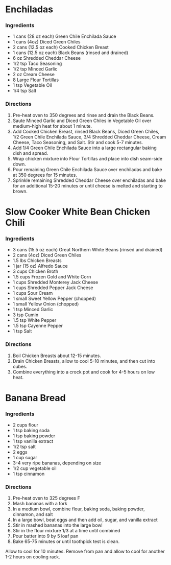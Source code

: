 # Enchiladas

### Ingredients

- 1 cans (28 oz each) Green Chile Enchilada Sauce
- 1 cans (4oz) Diced Green Chiles
- 2 cans (12.5 oz each) Cooked Chicken Breast
- 1 cans (12.5 oz each) Black Beans (rinsed and drained)
- 6 oz Shredded Cheddar Cheese
- 1/2 tsp Taco Seasoning
- 1/2 tsp Minced Garlic
- 2 oz Cream Cheese
- 8 Large Flour Tortillas
- 1 tsp Vegetable Oil
- 1/4 tsp Salt

### Directions

1. Pre-heat oven to 350 degrees and rinse and drain the Black Beans.
2. Saute Minced Garlic and Diced Green Chiles in Vegetable Oil over medium-high heat for about 1 minute.
3. Add Cooked Chicken Breast, rinsed Black Beans, Diced Green Chiles, 1/2 Green Chile Enchilada Sauce, 3/4 Shredded Cheddar Cheese, Cream Cheese, Taco Seasoning, and Salt. Stir and cook 5-7 minutes.
4. Add 1/4 Green Chile Enchilada Sauce into a large rectangular baking dish and spread.
6. Wrap chicken mixture into Flour Tortillas and place into dish seam-side down.
7. Pour remaining Green Chile Enchilada Sauce over enchiladas and bake at 350 degrees for 15 minutes.
8. Sprinkle remaining Shredded Cheddar Cheese over enchiladas and bake for an additional 15-20 minutes or until cheese is melted and starting to brown.

# Slow Cooker White Bean Chicken Chili

### Ingredients

- 3 cans (15.5 oz each) Great Northern White Beans (rinsed and drained)
- 2 cans (4oz) Diced Green Chiles
- 1.5 lbs Chicken Breasts
- 1 jar (15 oz) Alfredo Sauce
- 3 cups Chicken Broth
- 1.5 cups Frozen Gold and White Corn
- 1 cups Shredded Monterey Jack Cheese
- 1 cups Shredded Pepper Jack Cheese
- 1 cups Sour Cream
- 1 small Sweet Yellow Pepper (chopped)
- 1 small Yellow Onion (chopped)
- 1 tsp Minced Garlic
- 3 tsp Cumin
- 1.5 tsp White Pepper
- 1.5 tsp Cayenne Pepper
- 1 tsp Salt

### Directions

1. Boil Chicken Breasts about 12-15 minutes.
2. Drain Chicken Breasts, allow to cool 5-10 minutes, and then cut into cubes.
3. Combine everything into a crock pot and cook for 4-5 hours on low heat.

# Banana Bread

### Ingredients

- 2 cups flour
- 1 tsp baking soda
- 1 tsp baking powder
- 1 tsp vanilla extract
- 1/2 tsp salt
- 2 eggs
- 1 cup sugar
- 3-4 very ripe bananas, depending on size
- 1/2 cup vegetable oil
- 1 tsp cinnamon

### Directions

1. Pre-heat oven to 325 degrees F
2. Mash bananas with a fork
3. In a medium bowl, combine flour, baking soda, baking powder, cinnamon, and salt
4. In a large bowl, beat eggs and then add oil, sugar, and vanilla extract
5. Stir in mashed bananas into the large bowl
6. Stir in the flour mixture 1/3 at a time until combined
7. Pour batter into 9 by 5 loaf pan
8. Bake 65-75 minutes or until toothpick test is clean.

Allow to cool for 10 minutes. Remove from pan and allow to cool for another 1-2 hours on cooling rack.
